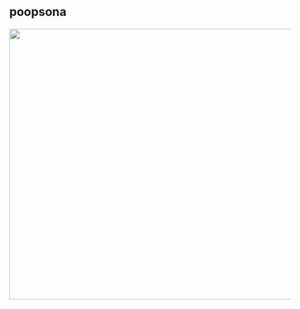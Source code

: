 ## poopsona

 
<p align="center">
  <img width="600" height="485" src="https://i.ibb.co/Qn47wcS/bruh.png">
</p>



